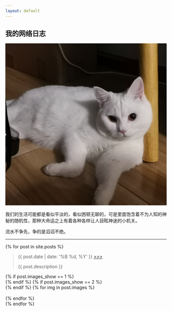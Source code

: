 ```yaml
---
layout: default
---
```


## 我的网络日志

<img class="profile-picture" src="/image/WechatIMG99.jpeg">

我们的生活可能都是看似平淡的，看似困顿无聊的，可是里面饱含着不为人知的神秘的随机性，那种大命运之上有着各种各样让人目眩神迷的小机关。

流水不争先，争的是滔滔不绝。

---

<div>
  {% for post in site.posts %}
    <div class="blog-list" style="margin-bottom:50px;">
      <blockquote>
        <p>{{ post.date | date: '%B %d, %Y' }} <a href="{{ post.url }}">>>></a></p>
        <p>{{ post.description }}</p>
      </blockquote>
      <!-- <a href="{{ post.url }}">{{ post.title }}</a> -->
      <!-- <p>{{ post.description }}</p> -->
       {% if post.images_show == 1 %}
           <div class="card-columns">
       {% endif %}
        {% if post.images_show == 2 %}
         <div class="">
       {% endif %}
       {% for img in post.images %}
            <div class="card" data-toggle="modal" data-target="#exampleModal" data-img="{{ img }}">
                <img class="lozad card-img-top" data-src="{{ img }}" />
            </div>
       {% endfor %}
      </div>
    </div>
  {% endfor %}
</div>
